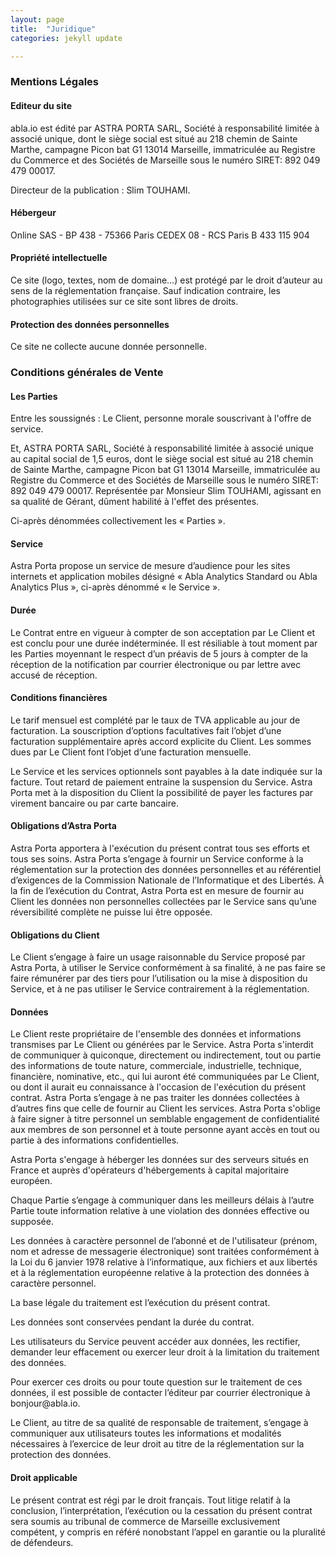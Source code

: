 ```yaml
---
layout: page
title:  "Juridique"
categories: jekyll update

---
```

<div class="max__body-width"><h3>Mentions Légales</h3><h4>Editeur du site</h4><p>abla.io est édité par ASTRA PORTA SARL, Société à responsabilité limitée à associé unique, dont le siège social est situé au 218 chemin de Sainte Marthe, campagne Picon bat G1 13014 Marseille, immatriculée au Registre du Commerce et des Sociétés de Marseille sous le numéro SIRET: 892 049 479 00017.</p><p>Directeur de la publication : Slim TOUHAMI. </p><h4>Hébergeur</h4><p>Online SAS - BP 438 - 75366 Paris CEDEX 08 - RCS Paris B 433 115 904 </p><h4>Propriété intellectuelle</h4><p>Ce site (logo, textes, nom de domaine…) est protégé par le droit d’auteur au sens de la réglementation française. Sauf indication contraire, les photographies utilisées sur ce site sont libres de droits.</p><h4>Protection des données personnelles</h4><p>Ce site ne collecte aucune donnée personnelle.</p><h3>Conditions générales de Vente</h3><h4>Les Parties</h4><p>Entre les soussignés : Le Client, personne morale souscrivant à l'offre de service.</p><p>Et, ASTRA PORTA SARL, Société à responsabilité limitée à associé unique au capital social de 1,5 euros, dont le siège social est situé au 218 chemin de Sainte Marthe, campagne Picon bat G1 13014 Marseille, immatriculée au Registre du Commerce et des Sociétés de Marseille sous le numéro SIRET: 892 049 479 00017. Représentée par Monsieur Slim TOUHAMI, agissant en sa qualité de Gérant, dûment habilité à l'effet des présentes.</p><p>Ci-après dénommées collectivement les « Parties ». </p><h4>Service</h4><p>Astra Porta propose un service de mesure d’audience pour les sites internets et application mobiles désigné « Abla Analytics Standard ou Abla Analytics Plus », ci-après dénommé « le Service ».</p><h4>Durée</h4><p>Le Contrat entre en vigueur à compter de son acceptation par Le Client et est conclu pour une durée indéterminée. Il est résiliable à tout moment par les Parties moyennant le respect d’un préavis de 5 jours à compter de la réception de la notification par courrier électronique ou par lettre avec accusé de réception.</p><h4>Conditions financières</h4><p>Le tarif mensuel est complété par le taux de TVA applicable au jour de facturation. La souscription d’options facultatives fait l’objet d’une facturation supplémentaire après accord explicite du Client. Les sommes dues par Le Client font l’objet d’une facturation mensuelle.</p><p>Le Service et les services optionnels sont payables à la date indiquée sur la facture. Tout retard de paiement entraine la suspension du Service. Astra Porta met à la disposition du Client la possibilité de payer les factures par virement bancaire ou par carte bancaire.</p><h4>Obligations d’Astra Porta</h4><p>Astra Porta apportera à l'exécution du présent contrat tous ses efforts et tous ses soins. Astra Porta s’engage à fournir un Service conforme à la réglementation sur la protection des données personnelles et au référentiel d’exigences de la Commission Nationale de l’Informatique et des Libertés. À la fin de l’exécution du Contrat, Astra Porta est en mesure de fournir au Client les données non personnelles collectées par le Service sans qu’une réversibilité complète ne puisse lui être opposée.</p><h4>Obligations du Client</h4><p>Le Client s’engage à faire un usage raisonnable du Service proposé par Astra Porta, à utiliser le Service conformément à sa finalité, à ne pas faire se faire rémunérer par des tiers pour l’utilisation ou la mise à disposition du Service, et à ne pas utiliser le Service contrairement à la réglementation.</p><h4>Données</h4><p>Le Client reste propriétaire de l'ensemble des données et informations transmises par Le Client ou générées par le Service. Astra Porta s'interdit de communiquer à quiconque, directement ou indirectement, tout ou partie des informations de toute nature, commerciale, industrielle, technique, financière, nominative, etc., qui lui auront été communiquées par Le Client, ou dont il aurait eu connaissance à l'occasion de l'exécution du présent contrat. Astra Porta s’engage à ne pas traiter les données collectées à d’autres fins que celle de fournir au Client les services. Astra Porta s'oblige à faire signer à titre personnel un semblable engagement de confidentialité aux membres de son personnel et à toute personne ayant accès en tout ou partie à des informations confidentielles.</p><p>Astra Porta s'engage à héberger les données sur des serveurs situés en France et auprès d'opérateurs d'hébergements à capital majoritaire européen.</p><p>Chaque Partie s’engage à communiquer dans les meilleurs délais à l’autre Partie toute information relative à une violation des données effective ou supposée.</p><p>Les données à caractère personnel de l’abonné et de l'utilisateur (prénom, nom et adresse de messagerie électronique) sont traitées conformément à la Loi du 6 janvier 1978 relative à l’informatique, aux fichiers et aux libertés et à la réglementation européenne relative à la protection des données à caractère personnel.</p><p>La base légale du traitement est l’exécution du présent contrat.</p><p>Les données sont conservées pendant la durée du contrat.</p><p>Les utilisateurs du Service peuvent accéder aux données, les rectifier, demander leur effacement ou exercer leur droit à la limitation du traitement des données.</p><p>Pour exercer ces droits ou pour toute question sur le traitement de ces données, il est possible de contacter l’éditeur par courrier électronique à bonjour@abla.io.</p><p>Le Client, au titre de sa qualité de responsable de traitement, s’engage à communiquer aux utilisateurs toutes les informations et modalités nécessaires à l’exercice de leur droit au titre de la réglementation sur la protection des données.</p><h4>Droit applicable</h4><p>Le présent contrat est régi par le droit français. Tout litige relatif à la conclusion, l’interprétation, l’exécution ou la cessation du présent contrat sera soumis au tribunal de commerce de Marseille exclusivement compétent, y compris en référé nonobstant l’appel en garantie ou la pluralité de défendeurs.</p></div>
